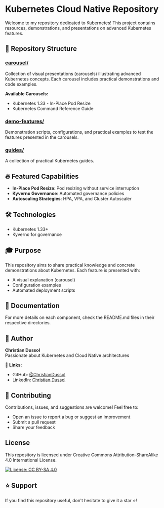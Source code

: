 # Kubernetes Cloud Native Repository

Welcome to my repository dedicated to Kubernetes! This project contains resources, demonstrations, and presentations on advanced Kubernetes features.

## 📁 Repository Structure

### [carousel/](./carousel)
Collection of visual presentations (carousels) illustrating advanced Kubernetes concepts. Each carousel includes practical demonstrations and code examples.

**Available Carousels:**
- Kubernetes 1.33 - In-Place Pod Resize
- Kubernetes Command Reference Guide

### [demo-features/](./demo-features)
Demonstration scripts, configurations, and practical examples to test the features presented in the carousels.

### [guides/](./guides)
A collection of practical Kubernetes guides.

## 🔥 Featured Capabilities

- **In-Place Pod Resize**: Pod resizing without service interruption
- **Kyverno Governance**: Automated governance policies
- **Autoscaling Strategies**: HPA, VPA, and Cluster Autoscaler

## 🛠️ Technologies

- Kubernetes 1.33+
- Kyverno for governance

## 🎓 Purpose

This repository aims to share practical knowledge and concrete demonstrations about Kubernetes. Each feature is presented with:
- A visual explanation (carousel)
- Configuration examples
- Automated deployment scripts

## 📖 Documentation

For more details on each component, check the README.md files in their respective directories.

## 👤 Author

**Christian Dussol**  
Passionate about Kubernetes and Cloud Native architectures

🔗 **Links:**
- GitHub: [@ChristianDussol](https://github.com/ChristianDussol)
- LinkedIn: [Christian Dussol](https://www.linkedin.com/in/christiandussol)

## 🤝 Contributing

Contributions, issues, and suggestions are welcome! Feel free to:
- Open an issue to report a bug or suggest an improvement
- Submit a pull request
- Share your feedback

## License
This repository is licensed under Creative Commons Attribution-ShareAlike 4.0 International License.

[![License: CC BY-SA 4.0](https://img.shields.io/badge/License-CC%20BY--SA%204.0-lightgrey.svg)](https://creativecommons.org/licenses/by-sa/4.0/)

## ⭐ Support

If you find this repository useful, don't hesitate to give it a star ⭐!
